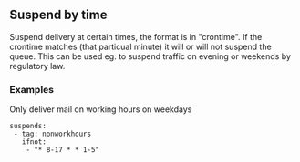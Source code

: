 ## Suspend by time

Suspend delivery at certain times, the format is in "crontime". If the crontime matches (that particual minute) it will or will not suspend the queue. This can be used eg. to suspend traffic on evening or weekends by regulatory law.

### Examples ###

Only deliver mail on working hours on weekdays

```
suspends:
 - tag: nonworkhours
   ifnot:
    - "* 8-17 * * 1-5"
```
